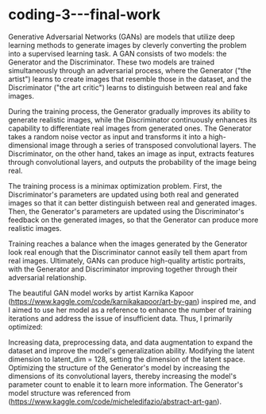 # coding-3---final-work

Generative Adversarial Networks (GANs) are models that utilize deep learning methods to generate images by cleverly converting the problem into a supervised learning task. A GAN consists of two models: the Generator and the Discriminator. These two models are trained simultaneously through an adversarial process, where the Generator ("the artist") learns to create images that resemble those in the dataset, and the Discriminator ("the art critic") learns to distinguish between real and fake images.

During the training process, the Generator gradually improves its ability to generate realistic images, while the Discriminator continuously enhances its capability to differentiate real images from generated ones. The Generator takes a random noise vector as input and transforms it into a high-dimensional image through a series of transposed convolutional layers. The Discriminator, on the other hand, takes an image as input, extracts features through convolutional layers, and outputs the probability of the image being real.

The training process is a minimax optimization problem. First, the Discriminator's parameters are updated using both real and generated images so that it can better distinguish between real and generated images. Then, the Generator's parameters are updated using the Discriminator's feedback on the generated images, so that the Generator can produce more realistic images.

Training reaches a balance when the images generated by the Generator look real enough that the Discriminator cannot easily tell them apart from real images. Ultimately, GANs can produce high-quality artistic portraits, with the Generator and Discriminator improving together through their adversarial relationship.

The beautiful GAN model works by artist Karnika Kapoor (https://www.kaggle.com/code/karnikakapoor/art-by-gan) inspired me, and I aimed to use her model as a reference to enhance the number of training iterations and address the issue of insufficient data. Thus, I primarily optimized:

Increasing data, preprocessing data, and data augmentation to expand the dataset and improve the model's generalization ability.
Modifying the latent dimension to latent_dim = 128, setting the dimension of the latent space.
Optimizing the structure of the Generator's model by increasing the dimensions of its convolutional layers, thereby increasing the model's parameter count to enable it to learn more information. The Generator's model structure was referenced from (https://www.kaggle.com/code/micheledifazio/abstract-art-gan).
